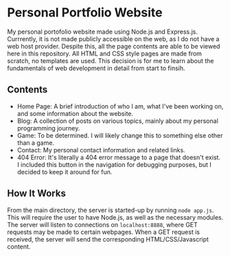 # Personal Portfolio Website
My personal portofolio website made using Node.js and Express.js. Currrently, it is not made publicly accessible on the web, as I do not have a web host provider. Despite this, all the page contents are able to be viewed here in this repository. All HTML and CSS style pages are made from scratch, no templates are used. This decision is for me to learn about the fundamentals of web development in detail from start to finsih.

## Contents
- Home Page: A brief introduction of who I am, what I've been working on, and some information about the website.
- Blog: A collection of posts on various topics, mainly about my personal programming journey. 
- Game: To be determined. I will likely change this to something else other than a game.
- Contact: My personal contact information and related links.
- 404 Error: It's literally a 404 error message to a page that doesn't exist. I included this button in the navigation for debugging purposes, but I decided to keep it around for fun.

## How It Works
From the main directory, the server is started-up by running `node app.js`. This will require the user to have Node.js, as well as the necessary modules. The server will listen to connections on `localhost:8888`, where GET requests may be made to certain webpages. When a GET request is received, the server will send the corresponding HTML/CSS/Javascript content.
